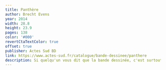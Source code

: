 ```yaml
---
title: Panthère
author: Brecht Evens
year: 2014
width: 28.8
height: 23.9
pages: 138
color: '#000'
revertCtaTextColor: true
offset: true
publisher: Actes Sud BD
link: https://www.actes-sud.fr/catalogue/bande-dessinee/panthere
description: Si quelqu'un vous dit que la bande dessinée, c'est surtout pour les enfants, vous pouvez lui conseiller ce livre. Après, il ne faut pas que ça vous dérange si cette personne décide de ne plus vous parler. Les illustrations de ce conte sur l'enfance sont tout bonnement magnifiques,et c'est d'autant plus destabilisant lorsque le conte se transforme en malaise, et que le malaise se transforme en cauchemar… Un moment sym-pa-thique ! Du même auteur, <cite>Les Rigoles</cite> est un autre livre incroyable.
---
```


